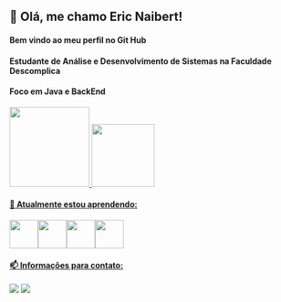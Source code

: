 ## 👋 Olá, me chamo Eric Naibert!
#### Bem vindo ao meu perfil no Git Hub
#### Estudante de Análise e Desenvolvimento de Sistemas na Faculdade Descomplica
#### Foco em Java e BackEnd
<div>
<a href="https://github.com/EricNaibert">
<img height="140em" src="https://github-readme-stats.vercel.app/api?username=EricNaibert&show_icons=true&theme=dracula&include_all_commits=true&count_private=true"/> <img height="110em" src="https://github-readme-stats.vercel.app/api/top-langs/?username=EricNaibert&layout=compact&langs_count=7&theme=dracula"/>
</div>

#### 🌱 Atualmente estou aprendendo:

<img src="https://cdn.jsdelivr.net/gh/devicons/devicon/icons/java/java-original-wordmark.svg" width="50" height="50" /><img src="https://cdn.jsdelivr.net/gh/devicons/devicon/icons/html5/html5-original-wordmark.svg" width="50" height="50" /><img src="https://cdn.jsdelivr.net/gh/devicons/devicon/icons/css3/css3-original-wordmark.svg" width="50" height="50" /><img src="https://cdn.jsdelivr.net/gh/devicons/devicon/icons/postgresql/postgresql-original-wordmark.svg" width="50" height="50" />
              
#### 📫 Informações para contato:
<div>
<a href = "mailto:naibert.eric@gmail.com"><img src="https://img.shields.io/badge/Gmail-D14836?style=for-the-badge&logo=gmail&logoColor=white" target="_blank"></a>
<a href="https://www.linkedin.com/in/eric-naibert-072250226/" target="_blank"><img src="https://img.shields.io/badge/-LinkedIn-%230077B5?style=for-the-badge&logo=linkedin&logoColor=white" target="_blank"></a  
</div>

